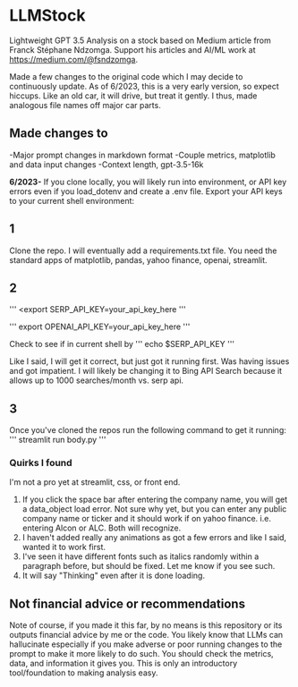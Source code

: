 # LLMStock

Lightweight GPT 3.5 Analysis on a stock based on Medium article from Franck Stéphane Ndzomga. Support his articles and AI/ML work at https://medium.com/@fsndzomga. 

Made a few changes to the original code which I may decide to continuously update. As of 6/2023, this is a very early version, so expect hiccups. Like an old car, it will drive, but treat it gently. I thus, made analogous file names off major car parts. 

## Made changes to
-Major prompt changes in markdown format
-Couple metrics, matplotlib and data input changes
-Context length, gpt-3.5-16k


**6/2023-** If you clone locally, you will likely run into environment, or API key errors even if you load_dotenv and create a .env file. Export your API keys to your current shell environment: 

## 1
Clone the repo. 
I will eventually add a requirements.txt file. You need the standard apps of matplotlib, pandas, yahoo finance, openai, streamlit. 

## 2 

'''
<export SERP_API_KEY=your_api_key_here 
'''

'''
export OPENAI_API_KEY=your_api_key_here
'''


Check to see if in current shell by 
''' 
echo $SERP_API_KEY 
'''

Like I said, I will get it correct, but just got it running first. Was having issues and got impatient. I will likely be changing it to Bing API Search because it allows up to 1000 searches/month vs. serp api. 

## 3 

Once you've cloned the repos run the following command to get it running: 
''' streamlit run body.py '''



### Quirks I found 

I'm not a pro yet at streamlit, css, or front end. 
1. If you click the space bar after entering the company name, you will get a data_object load error. Not sure why yet, but you can enter any public company name or ticker and it should work if on yahoo finance. i.e. entering Alcon or ALC. Both will recognize.
2. I haven't added really any animations as got a few errors and like I said, wanted it to work first.
3. I've seen it have different fonts such as italics randomly within a paragraph before, but should be fixed. Let me know if you see such.
4. It will say "Thinking" even after it is done loading. 



## Not financial advice or recommendations
Note of course, if you made it this far, by no means is this repository or its outputs financial advice by me or the code. You likely know that LLMs can hallucinate especially if you make adverse or poor running changes to the prompt to make it more likely to do such. You should check the metrics, data, and information it gives you. This is only an introductory tool/foundation to making analysis easy. 
